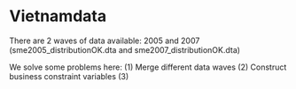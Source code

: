 # Vietnamdata
There are 2 waves of data available: 2005 and 2007 (sme2005_distributionOK.dta and sme2007_distributionOK.dta)

We solve some problems here:
(1) Merge different data waves
(2) Construct business constraint variables
(3) 
